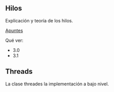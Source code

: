 ## Hilos

Explicación y teoría de los hilos.

[Apuntes](https://psp2dam.github.io/psp_pages/es/unit3/)

Qué ver:

- 3.0
- 3.1

## Threads

La clase threades la implementación a bajo nivel.
